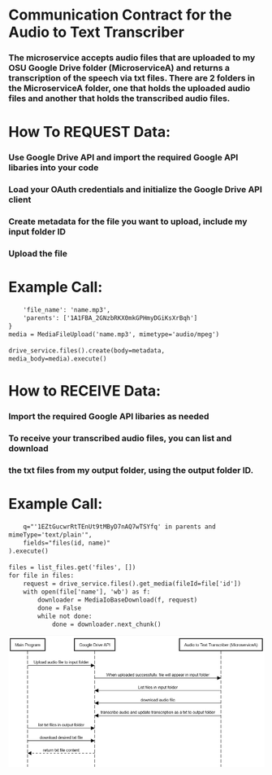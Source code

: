 # Communication Contract for the Audio to Text Transcriber

### The microservice accepts audio files that are uploaded to my OSU Google Drive folder (MicroserviceA) and returns a transcription of the speech via txt files. There are 2 folders in the MicroserviceA folder, one that holds the uploaded audio files and another that holds the transcribed audio files.


# How To REQUEST Data:
### Use Google Drive API and import the required Google API libaries into your code
### Load your OAuth credentials and initialize the Google Drive API client
### Create metadata for the file you want to upload, include my input folder ID
### Upload the file

# Example Call:
```metadata = {
    'file_name': 'name.mp3',
    'parents': ['1A1FBA_2GNzbRKX0mkGPHmyDGiKsXrBqh']
}
media = MediaFileUpload('name.mp3', mimetype='audio/mpeg')

drive_service.files().create(body=metadata, media_body=media).execute()
```

# How to RECEIVE Data:
### Import the required Google API libaries as needed
### To receive your transcribed audio files, you can list and download
### the txt files from my output folder, using the output folder ID.

# Example Call:
```list_files = drive_service.files().list(
    q="'1EZtGucwrRtTEnUt9tMByD7nAQ7wTSYfq' in parents and mimeType='text/plain'",
    fields="files(id, name)"
).execute()

files = list_files.get('files', [])
for file in files:
    request = drive_service.files().get_media(fileId=file['id'])
    with open(file['name'], 'wb') as f:
        downloader = MediaIoBaseDownload(f, request)
        done = False
        while not done:
            done = downloader.next_chunk()
```


![UML Sequence Diagram](images/diagram.png)